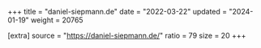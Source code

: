 +++
title = "daniel-siepmann.de"
date = "2022-03-22"
updated = "2024-01-19"
weight = 20765

[extra]
source = "https://daniel-siepmann.de/"
ratio = 79
size = 20
+++
